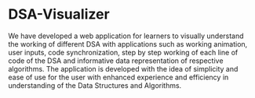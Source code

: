 # DSA-Visualizer

We have developed a web application for learners to visually understand the working of different DSA with applications such as working animation, user inputs, code synchronization, step by step working of each line of code of the DSA and informative data representation of respective algorithms.
The application is developed with the idea of simplicity and ease of use for the user with enhanced experience and efficiency in understanding of the Data Structures and Algorithms.
